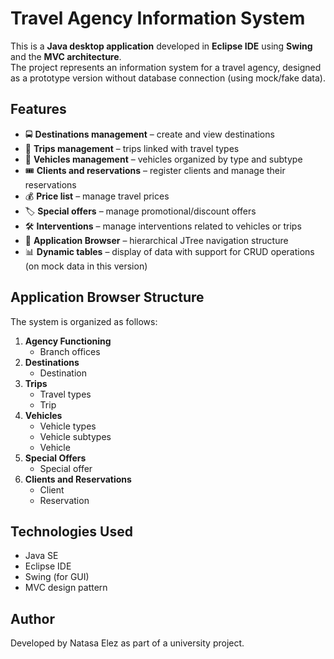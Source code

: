 # Travel Agency Information System

This is a **Java desktop application** developed in **Eclipse IDE** using **Swing** and the **MVC architecture**.  
The project represents an information system for a travel agency, designed as a prototype version without database connection (using mock/fake data).

## Features
- 🚍 **Destinations management** – create and view destinations  
- 🚌 **Trips management** – trips linked with travel types  
- 🚗 **Vehicles management** – vehicles organized by type and subtype  
- 🎟️ **Clients and reservations** – register clients and manage their reservations  
- 💰 **Price list** – manage travel prices  
- 🏷️ **Special offers** – manage promotional/discount offers  
- 🛠️ **Interventions** – manage interventions related to vehicles or trips  
- 🌳 **Application Browser** – hierarchical JTree navigation structure  
- 📊 **Dynamic tables** – display of data with support for CRUD operations (on mock data in this version)  

## Application Browser Structure
The system is organized as follows:
1. **Agency Functioning**  
   - Branch offices  
2. **Destinations**  
   - Destination  
3. **Trips**  
   - Travel types  
   - Trip  
4. **Vehicles**  
   - Vehicle types  
   - Vehicle subtypes  
   - Vehicle  
5. **Special Offers**  
   - Special offer  
6. **Clients and Reservations**  
   - Client  
   - Reservation  

## Technologies Used
- Java SE  
- Eclipse IDE  
- Swing (for GUI)  
- MVC design pattern  

## Author
Developed by Natasa Elez as part of a university project.
